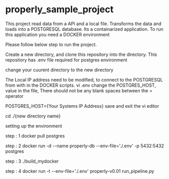 # properly_sample_project
This project read data from a API and a local file. Transforms the data and loads into a POSTGRESQL database. Its a containarized application. To run this application you need a DOCKER environment

Please follow below step to run the project.

Create a new directory, and clone this repository into the directory. This repository has .env file required for postgres environment

change your cuurent directory to the new directory

The Local IP address need to be modified, to connect to the POSTGRESQL from with in the DOCKER scripts.
vi .env
change the POSTGRES_HOST, value in the file, There should not be any blank spaces between the = operator

POSTGRES_HOST={Your Systems IP Address}
save and exit the vi editor

cd ./{new directory name}
  
setting up the environment
  
step : 1 docker pull postgres
  
step : 2 docker run -d --name properly-db --env-file='./.env' -p 5432:5432 postgres
  
step : 3 ./build_mydocker
  
step : 4 docker run -t --env-file='./.env' properly-v0.01 run_pipeline.py
